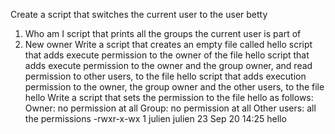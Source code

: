  Create a script that switches the current user to the user betty
1. Who am I
script that prints all the groups the current user is part of
3. New owner
Write a script that creates an empty file called hello
 script that adds execute permission to the owner of the file hello
script that adds execute permission to the owner and the group owner, and read permission to other users, to the file hello
script that adds execution permission to the owner, the group owner and the other users, to the file hello
Write a script that sets the permission to the file hello as follows: Owner: no permission at all Group: no permission at all Other users: all the permissions
-rwxr-x-wx 1 julien julien 23 Sep 20 14:25 hello
